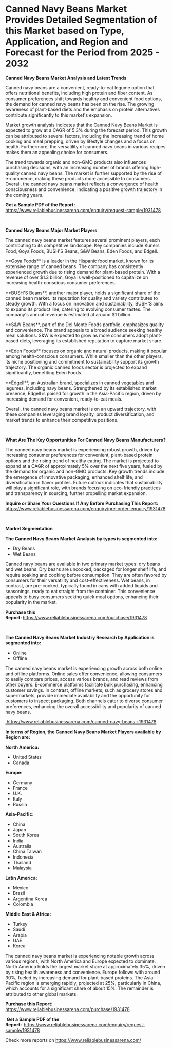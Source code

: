 <p><h1>Canned Navy Beans Market Provides Detailed Segmentation of this Market based on Type, Application, and Region and Forecast for the Period from 2025 - 2032</h1></p><p><strong>Canned Navy Beans Market Analysis and Latest Trends</strong></p>
<p><p>Canned navy beans are a convenient, ready-to-eat legume option that offers nutritional benefits, including high protein and fiber content. As consumer preferences shift towards healthy and convenient food options, the demand for canned navy beans has been on the rise. The growing awareness of plant-based diets and the emphasis on protein alternatives contribute significantly to this market's expansion.</p><p>Market growth analysis indicates that the Canned Navy Beans Market is expected to grow at a CAGR of 5.3% during the forecast period. This growth can be attributed to several factors, including the increasing trend of home cooking and meal prepping, driven by lifestyle changes and a focus on health. Furthermore, the versatility of canned navy beans in various recipes makes them an appealing choice for consumers.</p><p>The trend towards organic and non-GMO products also influences purchasing decisions, with an increasing number of brands offering high-quality canned navy beans. The market is further supported by the rise of e-commerce, making these products more accessible to consumers. Overall, the canned navy beans market reflects a convergence of health consciousness and convenience, indicating a positive growth trajectory in the coming years.</p></p>
<p><strong>Get a Sample PDF of the Report:&nbsp;</strong> <a href="https://www.reliablebusinessarena.com/enquiry/request-sample/1931478?utm_campaign=2175&utm_medium=2&utm_source=Github&utm_content=ia&utm_term=07042025&utm_id=canned-navy-beans">https://www.reliablebusinessarena.com/enquiry/request-sample/1931478</a></p>
<p>&nbsp;</p>
<p><strong>Canned Navy Beans Major Market Players</strong></p>
<p><p>The canned navy beans market features several prominent players, each contributing to its competitive landscape. Key companies include Kuners Food, Goya Foods, BUSH'S Beans, S&W Beans, Eden Foods, and Edgell.</p><p>**Goya Foods** is a leader in the Hispanic food market, known for its extensive range of canned beans. The company has consistently experienced growth due to rising demand for plant-based protein. With a revenue of over $1.3 billion, Goya is well-positioned to capitalize on increasing health-conscious consumer preferences.</p><p>**BUSH'S Beans**, another major player, holds a significant share of the canned bean market. Its reputation for quality and variety contributes to steady growth. With a focus on innovation and sustainability, BUSH'S aims to expand its product line, catering to evolving consumer tastes. The company's annual revenue is estimated at around $1 billion.</p><p>**S&W Beans**, part of the Del Monte Foods portfolio, emphasizes quality and convenience. The brand appeals to a broad audience seeking healthy meal solutions. S&W is expected to grow as more consumers adopt plant-based diets, leveraging its established reputation to capture market share.</p><p>**Eden Foods** focuses on organic and natural products, making it popular among health-conscious consumers. While smaller than the other players, its niche positioning and commitment to sustainability support its growth trajectory. The organic canned foods sector is projected to expand significantly, benefiting Eden Foods.</p><p>**Edgell**, an Australian brand, specializes in canned vegetables and legumes, including navy beans. Strengthened by its established market presence, Edgell is poised for growth in the Asia-Pacific region, driven by increasing demand for convenient, ready-to-eat meals.</p><p>Overall, the canned navy beans market is on an upward trajectory, with these companies leveraging brand loyalty, product diversification, and market trends to enhance their competitive positions.</p></p>
<p>&nbsp;</p>
<p><strong>What Are The Key Opportunities For Canned Navy Beans Manufacturers?</strong></p>
<p><p>The canned navy beans market is experiencing robust growth, driven by increasing consumer preferences for convenient, plant-based protein options and the rising trend of healthy eating. The market is projected to expand at a CAGR of approximately 5% over the next five years, fueled by the demand for organic and non-GMO products. Key growth trends include the emergence of innovative packaging, enhanced shelf life, and diversification in flavor profiles. Future outlook indicates that sustainability will play a significant role, with brands focusing on eco-friendly practices and transparency in sourcing, further propelling market expansion.</p></p>
<p><strong>Inquire or Share Your Questions If Any Before Purchasing This Report:</strong> <a href="https://www.reliablebusinessarena.com/enquiry/pre-order-enquiry/1931478?utm_campaign=2175&utm_medium=2&utm_source=Github&utm_content=ia&utm_term=07042025&utm_id=canned-navy-beans">https://www.reliablebusinessarena.com/enquiry/pre-order-enquiry/1931478</a></p>
<p>&nbsp;</p>
<p><strong>Market Segmentation</strong></p>
<p><strong>The Canned Navy Beans Market Analysis by types is segmented into:</strong></p>
<p><ul><li>Dry Beans</li><li>Wet Beans</li></ul></p>
<p><p>Canned navy beans are available in two primary market types: dry beans and wet beans. Dry beans are uncooked, packaged for longer shelf life, and require soaking and cooking before consumption. They are often favored by consumers for their versatility and cost-effectiveness. Wet beans, in contrast, are pre-cooked, typically found in cans with added liquids and seasonings, ready to eat straight from the container. This convenience appeals to busy consumers seeking quick meal options, enhancing their popularity in the market.</p></p>
<p><strong>Purchase this Report:&nbsp;</strong><a href="https://www.reliablebusinessarena.com/purchase/1931478?utm_campaign=2175&utm_medium=2&utm_source=Github&utm_content=ia&utm_term=07042025&utm_id=canned-navy-beans">https://www.reliablebusinessarena.com/purchase/1931478</a></p>
<p>&nbsp;</p>
<p><strong>The Canned Navy Beans Market Industry Research by Application is segmented into:</strong></p>
<p><ul><li>Online</li><li>Offline</li></ul></p>
<p><p>The canned navy beans market is experiencing growth across both online and offline platforms. Online sales offer convenience, allowing consumers to easily compare prices, access various brands, and read reviews from other buyers. E-commerce platforms facilitate bulk purchasing, enhancing customer savings. In contrast, offline markets, such as grocery stores and supermarkets, provide immediate availability and the opportunity for customers to inspect packaging. Both channels cater to diverse consumer preferences, enhancing the overall accessibility and popularity of canned navy beans.</p></p>
<p><a href="https://www.reliablebusinessarena.com/canned-navy-beans-r1931478?utm_campaign=2175&utm_medium=2&utm_source=Github&utm_content=ia&utm_term=07042025&utm_id=canned-navy-beans">&nbsp;https://www.reliablebusinessarena.com/canned-navy-beans-r1931478</a></p>
<p><strong>In terms of Region, the Canned Navy Beans Market Players available by Region are:</strong></p>
<p>
    <p> <strong> North America: </strong>
        <ul>
            <li>United States</li>
            <li>Canada</li>
        </ul>
        </p> 
    <p> <strong> Europe: </strong>
        <ul>
            <li>Germany</li>
            <li>France</li>
            <li>U.K.</li>
            <li>Italy</li>
            <li>Russia</li>
        </ul>
        </p> 
    <p> <strong> Asia-Pacific: </strong>
        <ul>
            <li>China</li>
            <li>Japan</li>
            <li>South Korea</li>
            <li>India</li>
            <li>Australia</li>
            <li>China Taiwan</li>
            <li>Indonesia</li>
            <li>Thailand</li>
            <li>Malaysia</li>
        </ul>
        </p> 
    <p> <strong> Latin America: </strong>
        <ul>
            <li>Mexico</li>
            <li>Brazil</li>
            <li>Argentina Korea</li>
            <li>Colombia</li>
        </ul>
        </p> 
    <p> <strong> Middle East & Africa: </strong>
        <ul>
            <li>Turkey</li>
            <li>Saudi</li>
            <li>Arabia</li>
            <li>UAE</li>
            <li>Korea</li>
        </ul>
    </p>
    </p>
<p><p>The canned navy beans market is experiencing notable growth across various regions, with North America and Europe expected to dominate. North America holds the largest market share at approximately 35%, driven by rising health awareness and convenience. Europe follows with around 30%, fueled by increasing demand for plant-based proteins. The Asia-Pacific region is emerging rapidly, projected at 25%, particularly in China, which accounts for a significant share of about 15%. The remainder is attributed to other global markets.</p></p>
<p><strong>Purchase this Report: </strong><a href="https://www.reliablebusinessarena.com/purchase/1931478?utm_campaign=2175&utm_medium=2&utm_source=Github&utm_content=ia&utm_term=07042025&utm_id=canned-navy-beans">https://www.reliablebusinessarena.com/purchase/1931478</a></p>
<p>&nbsp;<strong>Get a Sample PDF of the Report:&nbsp;&nbsp;</strong><a href="https://www.reliablebusinessarena.com/enquiry/request-sample/1931478?utm_campaign=2175&utm_medium=2&utm_source=Github&utm_content=ia&utm_term=07042025&utm_id=canned-navy-beans">https://www.reliablebusinessarena.com/enquiry/request-sample/1931478</a></p>
<p><strong></strong></p>
<p>Check more reports on <a href="https://www.reliablebusinessarena.com/?utm_campaign=2175&utm_medium=2&utm_source=Github&utm_content=ia&utm_term=07042025&utm_id=canned-navy-beans">https://www.reliablebusinessarena.com/</a></p>